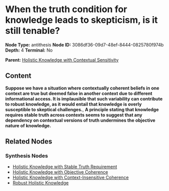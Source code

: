 # When the truth condition for knowledge leads to skepticism, is it still tenable?

**Node Type:** antithesis
**Node ID:** 3086df36-09d7-48ef-8444-0825780f974b
**Depth:** 4
**Terminal:** No

**Parent:** [Holistic Knowledge with Contextual Sensitivity](holistic-knowledge-with-contextual-sensitivity-synthesis-cce0433d-a446-4d8c-b39d-cb095f23ffb1.md)

## Content

**Suppose we have a situation where contextually coherent beliefs in one context are true but deemed false in another context due to different informational access. It is implausible that such variability can contribute to robust knowledge, as it would entail that knowledge is overly susceptible to skeptical challenges.**, **A principle stating that knowledge requires stable truth across contexts seems to suggest that any dependency on contextual versions of truth undermines the objective nature of knowledge.**

## Related Nodes

### Synthesis Nodes

- [Holistic Knowledge with Stable Truth Requirement](holistic-knowledge-with-stable-truth-requirement-synthesis-d7e448f9-556c-4c33-b6ec-8c4a8fe08900.md)
- [Holistic Knowledge with Objective Coherence](holistic-knowledge-with-objective-coherence-synthesis-26853d3f-5374-495e-9032-cbba9116fc67.md)
- [Holistic Knowledge with Context-Insensitive Coherence](holistic-knowledge-with-context-insensitive-coherence-synthesis-d42860d2-2310-4eff-84f1-8bef5573d6aa.md)
- [Robust Holistic Knowledge](robust-holistic-knowledge-synthesis-5c5d5db2-e5e4-4f42-985f-5077262711ef.md)
